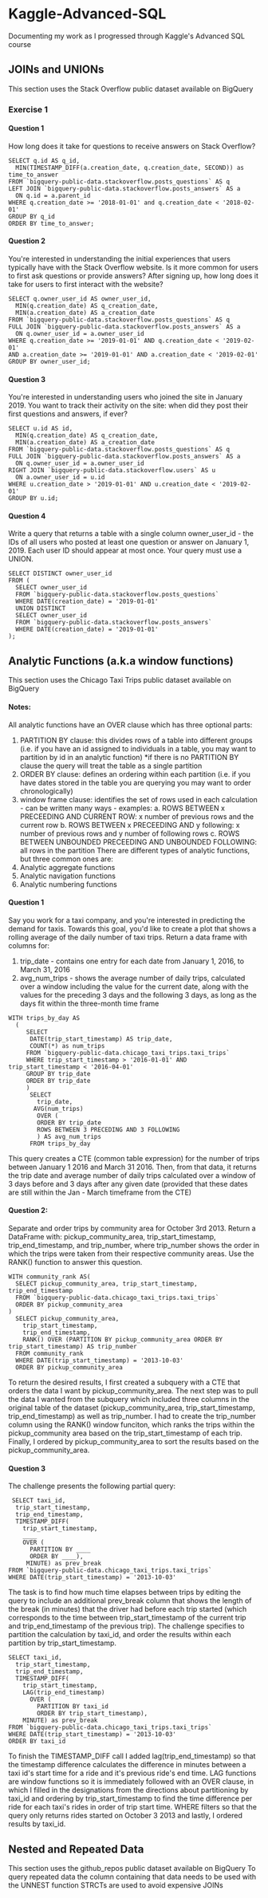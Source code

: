# Kaggle-Advanced-SQL
Documenting my work as I progressed through Kaggle's Advanced SQL course

## JOINs and UNIONs
This section uses the Stack Overflow public dataset available on BigQuery
### Exercise 1
#### Question 1
How long does it take for questions to receive answers on Stack Overflow?
```
SELECT q.id AS q_id,
  MIN(TIMESTAMP_DIFF(a.creation_date, q.creation_date, SECOND)) as time_to_answer
FROM `bigquery-public-data.stackoverflow.posts_questions` AS q
LEFT JOIN `bigquery-public-data.stackoverflow.posts_answers` AS a
  ON q.id = a.parent_id
WHERE q.creation_date >= '2018-01-01' and q.creation_date < '2018-02-01'
GROUP BY q_id
ORDER BY time_to_answer;
```
#### Question 2
You're interested in understanding the initial experiences that users typically have with the Stack Overflow website. Is it more common for users to first ask questions or provide answers? After signing up, how long does it take for users to first interact with the website? 
```
SELECT q.owner_user_id AS owner_user_id,
  MIN(q.creation_date) AS q_creation_date,
  MIN(a.creation_date) AS a_creation_date
FROM `bigquery-public-data.stackoverflow.posts_questions` AS q
FULL JOIN `bigquery-public-data.stackoverflow.posts_answers` AS a
  ON q.owner_user_id = a.owner_user_id 
WHERE q.creation_date >= '2019-01-01' AND q.creation_date < '2019-02-01'
AND a.creation_date >= '2019-01-01' AND a.creation_date < '2019-02-01'
GROUP BY owner_user_id;
```
#### Question 3
You're interested in understanding users who joined the site in January 2019. You want to track their activity on the site: when did they post their first questions and answers, if ever?
```
SELECT u.id AS id,
  MIN(q.creation_date) AS q_creation_date,
  MIN(a.creation_date) AS a_creation_date
FROM `bigquery-public-data.stackoverflow.posts_questions` AS q
FULL JOIN `bigquery-public-data.stackoverflow.posts_answers` AS a
  ON q.owner_user_id = a.owner_user_id
RIGHT JOIN `bigquery-public-data.stackoverflow.users` AS u
  ON a.owner_user_id = u.id
WHERE u.creation_date > '2019-01-01' AND u.creation_date < '2019-02-01'
GROUP BY u.id;
```
#### Question 4
Write a query that returns a table with a single column owner_user_id - the IDs of all users who posted at least one question or answer on January 1, 2019.  Each user ID should appear at most once. Your query must use a UNION.
```
SELECT DISTINCT owner_user_id
FROM (
  SELECT owner_user_id
  FROM `bigquery-public-data.stackoverflow.posts_questions`
  WHERE DATE(creation_date) = '2019-01-01'
  UNION DISTINCT
  SELECT owner_user_id
  FROM `bigquery-public-data.stackoverflow.posts_answers`
  WHERE DATE(creation_date) = '2019-01-01'
);
```
## Analytic Functions (a.k.a window functions)
This section uses the Chicago Taxi Trips public dataset available on BigQuery
#### Notes:
All analytic functions have an OVER clause which has three optional parts:
1. PARTITION BY clause: this divides rows of a table into different groups (i.e. if you have an id assigned to individuals in a table, you may want to partition by id in an analytic function)
  *if there is no PARTITION BY clause the query will treat the table as a single partition
2. ORDER BY clause: defines an ordering within each partition (i.e. if you have dates stored in the table you are querying you may want to order chronologically)
3. window frame clause: identifies the set of rows used in each calculation - can be written many ways - examples:
  a. ROWS BETWEEN x PRECEEDING AND CURRENT ROW: x number of previous rows and the current row
  b. ROWS BETWEEN x PRECEEDING AND y following: x number of previous rows and y number of following rows
  c. ROWS BETWEEN UNBOUNDED PRECEEDING AND UNBOUNDED FOLLOWING: all rows in the partition
There are different types of analytic functions, but three common ones are:
  1. Analytic aggregate functions
  2. Analytic navigation functions
  3. Analytic numbering functions
#### Question 1
Say you work for a taxi company, and you're interested in predicting the demand for taxis. Towards this goal, you'd like to create a plot that shows a rolling average of the daily number of taxi trips. Return a data frame with columns for:
  1. trip_date - contains one entry for each date from January 1, 2016, to March 31, 2016
  2. avg_num_trips - shows the average number of daily trips, calculated over a window including the value for the current date, along with the values for the preceding 3 days and the following 3 days, as long as the days fit within the three-month time frame
```
WITH trips_by_day AS
  (
     SELECT 
      DATE(trip_start_timestamp) AS trip_date,
      COUNT(*) as num_trips
     FROM `bigquery-public-data.chicago_taxi_trips.taxi_trips`
     WHERE trip_start_timestamp > '2016-01-01' AND trip_start_timestamp < '2016-04-01'
     GROUP BY trip_date
     ORDER BY trip_date
     )
      SELECT 
        trip_date,
       AVG(num_trips)
        OVER (
        ORDER BY trip_date
        ROWS BETWEEN 3 PRECEDING AND 3 FOLLOWING
        ) AS avg_num_trips
      FROM trips_by_day
```
This query creates a CTE (common table expression) for the number of trips between January 1 2016 and March 31 2016. Then, from that data, it returns the trip date and average number of daily trips calculated over a window of 3 days before and 3 days after any given date (provided that these dates are still within the Jan - March timeframe from the CTE)
#### Question 2:
Separate and order trips by community area for October 3rd 2013. Return a DataFrame with: pickup_community_area, trip_start_timestamp, trip_end_timestamp, and trip_number, where trip_number shows the order in which the trips were taken from their respective community areas. Use the RANK() function to answer this question.
```
WITH community_rank AS(
  SELECT pickup_community_area, trip_start_timestamp, trip_end_timestamp
  FROM `bigquery-public-data.chicago_taxi_trips.taxi_trips`
  ORDER BY pickup_community_area
)
  SELECT pickup_community_area,
    trip_start_timestamp,
    trip_end_timestamp,
    RANK() OVER (PARTITION BY pickup_community_area ORDER BY trip_start_timestamp) AS trip_number
  FROM community_rank
  WHERE DATE(trip_start_timestamp) = '2013-10-03'
  ORDER BY pickup_community_area
```
To return the desired results, I first created a subquery with a CTE that orders the data I want by pickup_community_area. The next step was to pull the data I wanted from the subquery which included three columns in the original table of the dataset (pickup_community_area, trip_start_timestamp, trip_end_timestamp) as well as trip_number. I had to create the trip_number column using the RANK() window funciton, which ranks the trips within the pickup_community area based on the trip_start_timestamp of each trip. Finally, I ordered by pickup_community_area to sort the results based on the pickup_community_area.
#### Question 3
The challenge presents the following partial query:
```
 SELECT taxi_id,
  trip_start_timestamp,
  trip_end_timestamp,
  TIMESTAMP_DIFF(
    trip_start_timestamp, 
    ____
    OVER (
      PARTITION BY ____
      ORDER BY ____),
     MINUTE) as prev_break
FROM `bigquery-public-data.chicago_taxi_trips.taxi_trips`
WHERE DATE(trip_start_timestamp) = '2013-10-03' 
```
The task is to find how much time elapses between trips by editing the query to include an additional prev_break column that shows the length of the break (in minutes) that the driver had before each trip started (which corresponds to the time between trip_start_timestamp of the current trip and trip_end_timestamp of the previous trip). The challenge specifies to partition the calculation by taxi_id, and order the results within each partition by trip_start_timestamp.
```
SELECT taxi_id,
  trip_start_timestamp,
  trip_end_timestamp,
  TIMESTAMP_DIFF(
    trip_start_timestamp,
    LAG(trip_end_timestamp)
      OVER (
        PARTITION BY taxi_id
        ORDER BY trip_start_timestamp),
    MINUTE) as prev_break
FROM `bigquery-public-data.chicago_taxi_trips.taxi_trips`
WHERE DATE(trip_start_timestamp) = '2013-10-03' 
ORDER BY taxi_id
```
To finish the TIMESTAMP_DIFF call I added lag(trip_end_timestamp) so that the timestamp difference calculates the difference in minutes between a taxi id's start time for a ride and it's previous ride's end time. LAG functions are window functions so it is immediately followed with an OVER clause, in which I filled in the designations from the directions about partitioning by taxi_id and ordering by trip_start_timestamp to find the time difference per ride for each taxi's rides in order of trip start time. WHERE filters so that the query only returns rides started on October 3 2013 and lastly, I ordered results by taxi_id.
## Nested and Repeated Data
This section uses the github_repos public dataset available on BigQuery
To query repeated data the column containing that data needs to be used with the UNNEST function
STRCTs are used to avoid expensive JOINs
